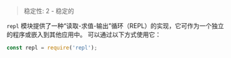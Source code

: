 
<!--introduced_in=v0.10.0-->

> 稳定性: 2 - 稳定的

<!-- source_link=lib/repl.js -->

`repl` 模块提供了一种“读取-求值-输出”循环（REPL）的实现，它可作为一个独立的程序或嵌入到其他应用中。
可以通过以下方式使用它：

```js
const repl = require('repl');
```

